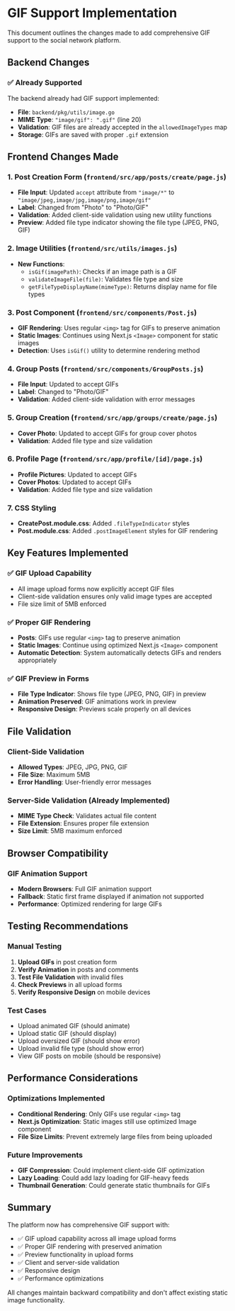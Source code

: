 # GIF Support Implementation

This document outlines the changes made to add comprehensive GIF support to the social network platform.

## Backend Changes

### ✅ Already Supported
The backend already had GIF support implemented:
- **File**: `backend/pkg/utils/image.go`
- **MIME Type**: `"image/gif": ".gif"` (line 20)
- **Validation**: GIF files are already accepted in the `allowedImageTypes` map
- **Storage**: GIFs are saved with proper `.gif` extension

## Frontend Changes Made

### 1. Post Creation Form (`frontend/src/app/posts/create/page.js`)
- **File Input**: Updated `accept` attribute from `"image/*"` to `"image/jpeg,image/jpg,image/png,image/gif"`
- **Label**: Changed from "Photo" to "Photo/GIF"
- **Validation**: Added client-side validation using new utility functions
- **Preview**: Added file type indicator showing the file type (JPEG, PNG, GIF)

### 2. Image Utilities (`frontend/src/utils/images.js`)
- **New Functions**:
  - `isGif(imagePath)`: Checks if an image path is a GIF
  - `validateImageFile(file)`: Validates file type and size
  - `getFileTypeDisplayName(mimeType)`: Returns display name for file types

### 3. Post Component (`frontend/src/components/Post.js`)
- **GIF Rendering**: Uses regular `<img>` tag for GIFs to preserve animation
- **Static Images**: Continues using Next.js `<Image>` component for static images
- **Detection**: Uses `isGif()` utility to determine rendering method

### 4. Group Posts (`frontend/src/components/GroupPosts.js`)
- **File Input**: Updated to accept GIFs
- **Label**: Changed to "Photo/GIF"
- **Validation**: Added client-side validation with error messages

### 5. Group Creation (`frontend/src/app/groups/create/page.js`)
- **Cover Photo**: Updated to accept GIFs for group cover photos
- **Validation**: Added file type and size validation

### 6. Profile Page (`frontend/src/app/profile/[id]/page.js`)
- **Profile Pictures**: Updated to accept GIFs
- **Cover Photos**: Updated to accept GIFs
- **Validation**: Added file type and size validation

### 7. CSS Styling
- **CreatePost.module.css**: Added `.fileTypeIndicator` styles
- **Post.module.css**: Added `.postImageElement` styles for GIF rendering

## Key Features Implemented

### ✅ GIF Upload Capability
- All image upload forms now explicitly accept GIF files
- Client-side validation ensures only valid image types are accepted
- File size limit of 5MB enforced

### ✅ Proper GIF Rendering
- **Posts**: GIFs use regular `<img>` tag to preserve animation
- **Static Images**: Continue using optimized Next.js `<Image>` component
- **Automatic Detection**: System automatically detects GIFs and renders appropriately

### ✅ GIF Preview in Forms
- **File Type Indicator**: Shows file type (JPEG, PNG, GIF) in preview
- **Animation Preserved**: GIF animations work in preview
- **Responsive Design**: Previews scale properly on all devices

## File Validation

### Client-Side Validation
- **Allowed Types**: JPEG, JPG, PNG, GIF
- **File Size**: Maximum 5MB
- **Error Handling**: User-friendly error messages

### Server-Side Validation (Already Implemented)
- **MIME Type Check**: Validates actual file content
- **File Extension**: Ensures proper file extension
- **Size Limit**: 5MB maximum enforced

## Browser Compatibility

### GIF Animation Support
- **Modern Browsers**: Full GIF animation support
- **Fallback**: Static first frame displayed if animation not supported
- **Performance**: Optimized rendering for large GIFs

## Testing Recommendations

### Manual Testing
1. **Upload GIFs** in post creation form
2. **Verify Animation** in posts and comments
3. **Test File Validation** with invalid files
4. **Check Previews** in all upload forms
5. **Verify Responsive Design** on mobile devices

### Test Cases
- Upload animated GIF (should animate)
- Upload static GIF (should display)
- Upload oversized GIF (should show error)
- Upload invalid file type (should show error)
- View GIF posts on mobile (should be responsive)

## Performance Considerations

### Optimizations Implemented
- **Conditional Rendering**: Only GIFs use regular `<img>` tag
- **Next.js Optimization**: Static images still use optimized Image component
- **File Size Limits**: Prevent extremely large files from being uploaded

### Future Improvements
- **GIF Compression**: Could implement client-side GIF optimization
- **Lazy Loading**: Could add lazy loading for GIF-heavy feeds
- **Thumbnail Generation**: Could generate static thumbnails for GIFs

## Summary

The platform now has comprehensive GIF support with:
- ✅ GIF upload capability across all image upload forms
- ✅ Proper GIF rendering with preserved animation
- ✅ Preview functionality in upload forms
- ✅ Client and server-side validation
- ✅ Responsive design
- ✅ Performance optimizations

All changes maintain backward compatibility and don't affect existing static image functionality.
